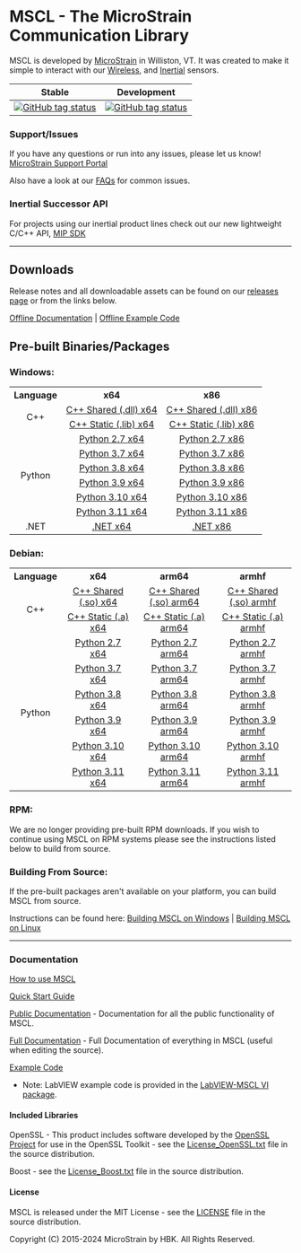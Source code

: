 # MSCL - The MicroStrain Communication Library

MSCL is developed by [MicroStrain](https://microstrain.com) in Williston, VT. It was created to make it simple to interact with our
[Wireless](https://www.microstrain.com/wireless), and [Inertial](https://www.microstrain.com/inertial) sensors.

|                                                                                    Stable                                                                                     |                                                                                Development                                                                                 |
|:-----------------------------------------------------------------------------------------------------------------------------------------------------------------------------:|:--------------------------------------------------------------------------------------------------------------------------------------------------------------------------:|
|  [![GitHub tag status](https://img.shields.io/github/checks-status/LORD-MicroStrain/MSCL/v66.0.0?label=v66.0.0)](https://github.com/LORD-MicroStrain/MSCL/releases/v66.0.0/)  |  [![GitHub tag status](https://img.shields.io/github/checks-status/LORD-MicroStrain/MSCL/latest?label=latest)](https://github.com/LORD-MicroStrain/MSCL/releases/latest/)  |

### Support/Issues

If you have any questions or run into any issues, please let us know! [MicroStrain Support Portal](https://support.microstrain.com)

Also have a look at our [FAQs](FAQs.md) for common issues.

### Inertial Successor API

For projects using our inertial product lines check out our new lightweight C/C++ API, [MIP SDK](https://github.com/LORD-MicroStrain/mip_sdk)

---

## Downloads
Release notes and all downloadable assets can be found on our [releases page](https://github.com/LORD-MicroStrain/MSCL/releases) or from the
links below.

[Offline Documentation](https://github.com/LORD-MicroStrain/MSCL/releases/download/v66.0.0/MSCL_Documentation.zip) |
[Offline Example Code](https://github.com/LORD-MicroStrain/MSCL/releases/download/v66.0.0/MSCL_Examples.zip)


## Pre-built Binaries/Packages

### Windows:

<table>
  <colgroup/>
  <colgroup/>
  <colgroup/>
  <tr>
    <th> Language </th>
    <th> x64 </th>
    <th> x86 </th>
  </tr>
  <tr align="center">
    <td rowspan="2"> C++ </td>
    <td><a href="https://github.com/LORD-MicroStrain/MSCL/releases/download/v66.0.0/MSCL_Windows_x64_Shared_C++.zip"> C++ Shared (.dll) x64 </a></td>
    <td><a href="https://github.com/LORD-MicroStrain/MSCL/releases/download/v66.0.0/MSCL_Windows_x86_Shared_C++.zip"> C++ Shared (.dll) x86 </a></td>
  </tr>
  <tr align="center">
    <td><a href="https://github.com/LORD-MicroStrain/MSCL/releases/download/v66.0.0/MSCL_Windows_x64_Shared_C++.zip"> C++ Static (.lib) x64 </a></td>
    <td><a href="https://github.com/LORD-MicroStrain/MSCL/releases/download/v66.0.0/MSCL_Windows_x86_Shared_C++.zip"> C++ Static (.lib) x86 </a></td>
  </tr>
  <tr align="center">
    <td rowspan="6"> Python </td>
    <td><a href="https://github.com/LORD-MicroStrain/MSCL/releases/download/v66.0.0/MSCL_Windows_x64_Python2.7.zip"> Python 2.7 x64 </a></td>
    <td><a href="https://github.com/LORD-MicroStrain/MSCL/releases/download/v66.0.0/MSCL_Windows_x86_Python2.7.zip"> Python 2.7 x86 </a></td>
  </tr>
  <tr align="center">
    <td><a href="https://github.com/LORD-MicroStrain/MSCL/releases/download/v66.0.0/MSCL_Windows_x64_Python3.7.zip"> Python 3.7 x64 </a></td>
    <td><a href="https://github.com/LORD-MicroStrain/MSCL/releases/download/v66.0.0/MSCL_Windows_x86_Python3.7.zip"> Python 3.7 x86 </a></td>
  </tr>
  <tr align="center">
    <td><a href="https://github.com/LORD-MicroStrain/MSCL/releases/download/v66.0.0/MSCL_Windows_x64_Python3.8.zip"> Python 3.8 x64 </a></td>
    <td><a href="https://github.com/LORD-MicroStrain/MSCL/releases/download/v66.0.0/MSCL_Windows_x86_Python3.8.zip"> Python 3.8 x86 </a></td>
  </tr>
  <tr align="center">
    <td><a href="https://github.com/LORD-MicroStrain/MSCL/releases/download/v66.0.0/MSCL_Windows_x64_Python3.9.zip"> Python 3.9 x64 </a></td>
    <td><a href="https://github.com/LORD-MicroStrain/MSCL/releases/download/v66.0.0/MSCL_Windows_x86_Python3.9.zip"> Python 3.9 x86 </a></td>
  </tr>
  <tr align="center">
    <td><a href="https://github.com/LORD-MicroStrain/MSCL/releases/download/v66.0.0/MSCL_Windows_x64_Python3.10.zip"> Python 3.10 x64 </a></td>
    <td><a href="https://github.com/LORD-MicroStrain/MSCL/releases/download/v66.0.0/MSCL_Windows_x86_Python3.10.zip"> Python 3.10 x86 </a></td>
  </tr>
  <tr align="center">
    <td><a href="https://github.com/LORD-MicroStrain/MSCL/releases/download/v66.0.0/MSCL_Windows_x64_Python3.11.zip"> Python 3.11 x64 </a></td>
    <td><a href="https://github.com/LORD-MicroStrain/MSCL/releases/download/v66.0.0/MSCL_Windows_x86_Python3.11.zip"> Python 3.11 x86 </a></td>
  </tr>
  <tr align="center">
    <td> .NET </td>
    <td><a href="https://github.com/LORD-MicroStrain/MSCL/releases/download/v66.0.0/MSCL_Windows_x64_DotNet.zip"> .NET x64 </a></td>
    <td><a href="https://github.com/LORD-MicroStrain/MSCL/releases/download/v66.0.0/MSCL_Windows_x86_DotNet.zip"> .NET x86 </a></td>
  </tr>
</table>

### Debian:

<table>
  <colgroup/>
  <colgroup/>
  <colgroup/>
  <colgroup/>
  <tr>
    <th> Language </th>
    <th> x64 </th>
    <th> arm64 </th>
    <th> armhf </th>
  </tr>
  <tr align="center">
    <td rowspan="2"> C++ </td>
    <td><a href="https://github.com/LORD-MicroStrain/MSCL/releases/download/v66.0.0/MSCL_amd64_Shared_C++.deb"> C++ Shared (.so) x64 </a></td>
    <td><a href="https://github.com/LORD-MicroStrain/MSCL/releases/download/v66.0.0/MSCL_arm64_Shared_C++.deb"> C++ Shared (.so) arm64 </a></td>
    <td><a href="https://github.com/LORD-MicroStrain/MSCL/releases/download/v66.0.0/MSCL_armhf_Shared_C++.deb"> C++ Shared (.so) armhf </a></td>
  </tr>
  <tr align="center">
    <td><a href="https://github.com/LORD-MicroStrain/MSCL/releases/download/v66.0.0/MSCL_amd64_Static_C++.deb"> C++ Static (.a) x64 </a></td>
    <td><a href="https://github.com/LORD-MicroStrain/MSCL/releases/download/v66.0.0/MSCL_arm64_Static_C++.deb"> C++ Static (.a) arm64 </a></td>
    <td><a href="https://github.com/LORD-MicroStrain/MSCL/releases/download/v66.0.0/MSCL_armhf_Static_C++.deb"> C++ Static (.a) armhf </a></td>
  </tr>
  <tr align="center">
    <td rowspan="6"> Python </td>
    <td><a href="https://github.com/LORD-MicroStrain/MSCL/releases/download/v66.0.0/MSCL_amd64_Python2.7.deb"> Python 2.7 x64 </a></td>
    <td><a href="https://github.com/LORD-MicroStrain/MSCL/releases/download/v66.0.0/MSCL_arm64_Python2.7.deb"> Python 2.7 arm64 </a></td>
    <td><a href="https://github.com/LORD-MicroStrain/MSCL/releases/download/v66.0.0/MSCL_armhf_Python2.7.deb"> Python 2.7 armhf </a></td>
  </tr>
  <tr align="center">
    <td><a href="https://github.com/LORD-MicroStrain/MSCL/releases/download/v66.0.0/MSCL_amd64_Python3.7.deb"> Python 3.7 x64 </a></td>
    <td><a href="https://github.com/LORD-MicroStrain/MSCL/releases/download/v66.0.0/MSCL_arm64_Python3.7.deb"> Python 3.7 arm64 </a></td>
    <td><a href="https://github.com/LORD-MicroStrain/MSCL/releases/download/v66.0.0/MSCL_armhf_Python3.7.deb"> Python 3.7 armhf </a></td>
  </tr>
  <tr align="center">
    <td><a href="https://github.com/LORD-MicroStrain/MSCL/releases/download/v66.0.0/MSCL_amd64_Python3.8.deb"> Python 3.8 x64 </a></td>
    <td><a href="https://github.com/LORD-MicroStrain/MSCL/releases/download/v66.0.0/MSCL_arm64_Python3.8.deb"> Python 3.8 arm64 </a></td>
    <td><a href="https://github.com/LORD-MicroStrain/MSCL/releases/download/v66.0.0/MSCL_armhf_Python3.8.deb"> Python 3.8 armhf </a></td>
  </tr>
  <tr align="center">
    <td><a href="https://github.com/LORD-MicroStrain/MSCL/releases/download/v66.0.0/MSCL_amd64_Python3.9.deb"> Python 3.9 x64 </a></td>
    <td><a href="https://github.com/LORD-MicroStrain/MSCL/releases/download/v66.0.0/MSCL_arm64_Python3.9.deb"> Python 3.9 arm64 </a></td>
    <td><a href="https://github.com/LORD-MicroStrain/MSCL/releases/download/v66.0.0/MSCL_armhf_Python3.9.deb"> Python 3.9 armhf </a></td>
  </tr>
  <tr align="center">
    <td><a href="https://github.com/LORD-MicroStrain/MSCL/releases/download/v66.0.0/MSCL_amd64_Python3.10.deb"> Python 3.10 x64 </a></td>
    <td><a href="https://github.com/LORD-MicroStrain/MSCL/releases/download/v66.0.0/MSCL_arm64_Python3.10.deb"> Python 3.10 arm64 </a></td>
    <td><a href="https://github.com/LORD-MicroStrain/MSCL/releases/download/v66.0.0/MSCL_armhf_Python3.10.deb"> Python 3.10 armhf </a></td>
  </tr>
  <tr align="center">
    <td><a href="https://github.com/LORD-MicroStrain/MSCL/releases/download/v66.0.0/MSCL_amd64_Python3.11.deb"> Python 3.11 x64 </a></td>
    <td><a href="https://github.com/LORD-MicroStrain/MSCL/releases/download/v66.0.0/MSCL_arm64_Python3.11.deb"> Python 3.11 arm64 </a></td>
    <td><a href="https://github.com/LORD-MicroStrain/MSCL/releases/download/v66.0.0/MSCL_armhf_Python3.11.deb"> Python 3.11 armhf </a></td>
  </tr>
</table>

### RPM:

We are no longer providing pre-built RPM downloads. If you wish to continue using MSCL on RPM systems please see the instructions listed below to build
from source.

### Building From Source:

If the pre-built packages aren't available on your platform, you can build MSCL from source.

Instructions can be found here:
[Building MSCL on Windows](BuildScripts/buildReadme_Windows.md) |
[Building MSCL on Linux](BuildScripts/buildReadme_Linux.md)

---

### Documentation

[How to use MSCL](HowToUseMSCL.md)

[Quick Start Guide](https://lord-microstrain.github.io/MSCL/Documentation/Getting%20Started/index.html)

[Public Documentation](https://lord-microstrain.github.io/MSCL/Documentation/MSCL%20API%20Documentation/index.html) - Documentation for all the public
functionality of MSCL.

[Full Documentation](https://lord-microstrain.github.io/MSCL/Documentation/MSCL%20Documentation/index.html) - Full Documentation of everything in MSCL
(useful when editing the source).

[Example Code](MSCL_Examples)

* Note: LabVIEW example code is provided in the [LabVIEW-MSCL VI package](https://github.com/LORD-MicroStrain/LabVIEW-MSCL).

#### Included Libraries

OpenSSL - This product includes software developed by the [OpenSSL Project](https://www.openssl.org/) for use in the OpenSSL Toolkit - see the
[License_OpenSSL.txt](License_OpenSSL.txt) file in the source distribution.

Boost - see the [License_Boost.txt](License_Boost.txt) file in the source distribution.

#### License

MSCL is released under the MIT License - see the [LICENSE](LICENSE) file in the source distribution.

Copyright (C) 2015-2024 MicroStrain by HBK. All Rights Reserved.

